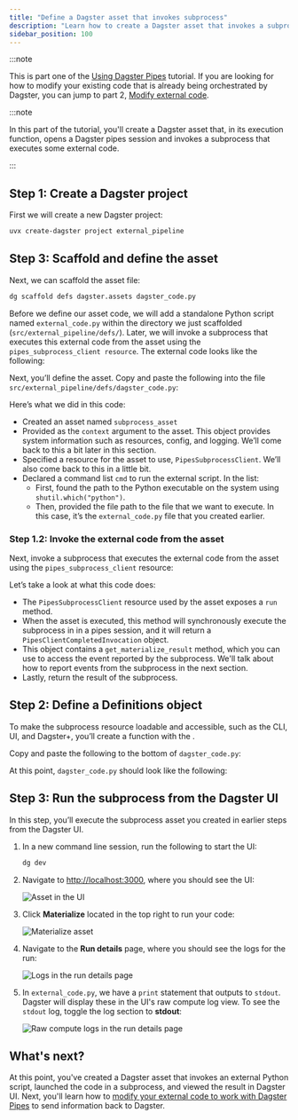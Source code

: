 ```yaml
---
title: "Define a Dagster asset that invokes subprocess"
description: "Learn how to create a Dagster asset that invokes a subprocess that executes external code."
sidebar_position: 100
---
```


:::note

This is part one of the [Using Dagster Pipes](/guides/build/external-pipelines/using-dagster-pipes) tutorial. If you are looking for how to modify your existing code that is already being orchestrated by Dagster, you can jump to part 2, [Modify external code](/guides/build/external-pipelines/using-dagster-pipes/modify-external-code).

:::note

In this part of the tutorial, you'll create a Dagster asset that, in its execution function, opens a Dagster pipes session and invokes a subprocess that executes some external code.

:::

## Step 1: Create a Dagster project

First we will create a new Dagster project:

```bash
uvx create-dagster project external_pipeline
```

## Step 3: Scaffold and define the asset

Next, we can scaffold the asset file:

```bash
dg scaffold defs dagster.assets dagster_code.py
```

Before we define our asset code, we will add a standalone Python script named `external_code.py` within the directory we just scaffolded (`src/external_pipeline/defs/`). Later, we will invoke a subprocess that executes this external code from the asset using the `pipes_subprocess_client resource`. The external code looks like the following:

<CodeExample
   path="docs_snippets/docs_snippets/guides/dagster/dagster_pipes/subprocess/part_1/external_code.py"
   startAfter="start_external_code"
   endBefore="end_external_code"
   title="src/external_pipeline/defs/external_code.py"
/>

Next, you’ll define the asset. Copy and paste the following into the file `src/external_pipeline/defs/dagster_code.py`:

<CodeExample
   path="docs_snippets/docs_snippets/guides/dagster/dagster_pipes/subprocess/part_1/dagster_code.py"
   startAfter="start_asset_marker"
   endBefore="end_asset_marker"
   title="src/external_pipeline/defs/dagster_code.py"
/>

Here’s what we did in this code:

- Created an asset named `subprocess_asset`
- Provided <PyObject section="execution" module="dagster" object="AssetExecutionContext" /> as the `context` argument to the asset. This object provides system information such as resources, config, and logging. We’ll come back to this a bit later in this section.
- Specified a resource for the asset to use, `PipesSubprocessClient`. We’ll also come back to this in a little bit.
- Declared a command list `cmd` to run the external script. In the list:
  - First, found the path to the Python executable on the system using `shutil.which("python")`.
  - Then, provided the file path to the file that we want to execute. In this case, it’s the `external_code.py` file that you created earlier.

### Step 1.2: Invoke the external code from the asset

Next, invoke a subprocess that executes the external code from the asset using the `pipes_subprocess_client` resource:

<CodeExample path="docs_snippets/docs_snippets/guides/dagster/dagster_pipes/subprocess/part_1/dagster_code.py" startAfter="start_asset_marker" endBefore="end_asset_marker" title="src/external_pipeline/defs/dagster_code.py" />

Let’s take a look at what this code does:

- The `PipesSubprocessClient` resource used by the asset exposes a `run` method.
- When the asset is executed, this method will synchronously execute the subprocess in in a pipes session, and it will return a `PipesClientCompletedInvocation` object.
- This object contains a `get_materialize_result` method, which you can use to access the <PyObject section="assets" module="dagster" object="MaterializeResult" /> event reported by the subprocess. We'll talk about how to report events from the subprocess in the next section.
- Lastly, return the result of the subprocess.

## Step 2: Define a Definitions object

To make the subprocess resource loadable and accessible, such as the CLI, UI, and Dagster+, you’ll create a function with the <PyObject section="definitions" module="dagster" object="Definitions" decorator />.

Copy and paste the following to the bottom of `dagster_code.py`:

<CodeExample path="docs_snippets/docs_snippets/guides/dagster/dagster_pipes/subprocess/part_1/dagster_code.py" startAfter="start_definitions_marker" endBefore="end_definitions_marker" />

At this point, `dagster_code.py` should look like the following:

<CodeExample path="docs_snippets/docs_snippets/guides/dagster/dagster_pipes/subprocess/part_1/dagster_code_finished.py" title="src/external_pipeline/defs/dagster_code.py" />

## Step 3: Run the subprocess from the Dagster UI

In this step, you’ll execute the subprocess asset you created in earlier steps from the Dagster UI.

1. In a new command line session, run the following to start the UI:

   ```bash
   dg dev
   ```

2. Navigate to [http://localhost:3000](http://localhost:3000), where you should see the UI:

    ![Asset in the UI](/images/guides/build/external-pipelines/subprocess/part-1-step-3-2-asset.png)

3. Click **Materialize** located in the top right to run your code:

    ![Materialize asset](/images/guides/build/external-pipelines/subprocess/part-1-step-3-3-materialize.png)

4. Navigate to the **Run details** page, where you should see the logs for the run:

   ![Logs in the run details page](/images/guides/build/external-pipelines/subprocess/part-1-step-3-4-logs.png)

5. In `external_code.py`, we have a `print` statement that outputs to `stdout`. Dagster will display these in the UI's raw compute log view. To see the `stdout` log, toggle the log section to **stdout**:

   ![Raw compute logs in the run details page](/images/guides/build/external-pipelines/subprocess/part-1-step-3-5-stdout.png)

## What's next?

At this point, you've created a Dagster asset that invokes an external Python script, launched the code in a subprocess, and viewed the result in Dagster UI. Next, you'll learn how to [modify your external code to work with Dagster Pipes](/guides/build/external-pipelines/using-dagster-pipes/modify-external-code) to send information back to Dagster.
